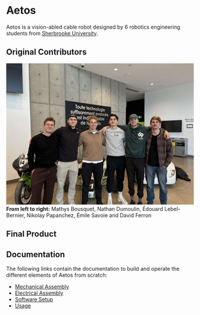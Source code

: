 # Aetos

Aetos is a vision-abled cable robot designed by 6 robotics engineering students from [Sherbrooke University](https://www.usherbrooke.ca/).

## Original Contributors

![original_contributors](./doc/images/team.jpg)
**From left to right:** Mathys Bousquet, Nathan Dumoulin, Édouard Lebel-Bernier, Nikolay Papanchez, Émile Savoie and David Ferron

## Final Product

## Documentation

The following links contain the documentation to build and operate the different elements of Aetos from scratch:

- [Mechanical Assembly](doc/mecanical_assembly.md)
- [Electrical Assembly](doc/electrical_assembly.md)
- [Software Setup](doc/setup.md)
- [Usage](doc/usage.md)

